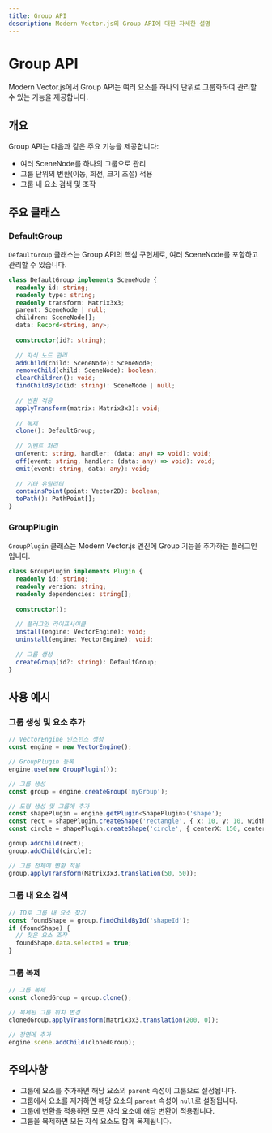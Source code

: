 ```yaml
---
title: Group API
description: Modern Vector.js의 Group API에 대한 자세한 설명
---
```


# Group API

Modern Vector.js에서 Group API는 여러 요소를 하나의 단위로 그룹화하여 관리할 수 있는 기능을 제공합니다.

## 개요

Group API는 다음과 같은 주요 기능을 제공합니다:

- 여러 SceneNode를 하나의 그룹으로 관리
- 그룹 단위의 변환(이동, 회전, 크기 조절) 적용
- 그룹 내 요소 검색 및 조작

## 주요 클래스

### DefaultGroup

`DefaultGroup` 클래스는 Group API의 핵심 구현체로, 여러 SceneNode를 포함하고 관리할 수 있습니다.

```typescript
class DefaultGroup implements SceneNode {
  readonly id: string;
  readonly type: string;
  readonly transform: Matrix3x3;
  parent: SceneNode | null;
  children: SceneNode[];
  data: Record<string, any>;
  
  constructor(id?: string);
  
  // 자식 노드 관리
  addChild(child: SceneNode): SceneNode;
  removeChild(child: SceneNode): boolean;
  clearChildren(): void;
  findChildById(id: string): SceneNode | null;
  
  // 변환 적용
  applyTransform(matrix: Matrix3x3): void;
  
  // 복제
  clone(): DefaultGroup;
  
  // 이벤트 처리
  on(event: string, handler: (data: any) => void): void;
  off(event: string, handler: (data: any) => void): void;
  emit(event: string, data: any): void;
  
  // 기타 유틸리티
  containsPoint(point: Vector2D): boolean;
  toPath(): PathPoint[];
}
```

### GroupPlugin

`GroupPlugin` 클래스는 Modern Vector.js 엔진에 Group 기능을 추가하는 플러그인입니다.

```typescript
class GroupPlugin implements Plugin {
  readonly id: string;
  readonly version: string;
  readonly dependencies: string[];
  
  constructor();
  
  // 플러그인 라이프사이클
  install(engine: VectorEngine): void;
  uninstall(engine: VectorEngine): void;
  
  // 그룹 생성
  createGroup(id?: string): DefaultGroup;
}
```

## 사용 예시

### 그룹 생성 및 요소 추가

```typescript
// VectorEngine 인스턴스 생성
const engine = new VectorEngine();

// GroupPlugin 등록
engine.use(new GroupPlugin());

// 그룹 생성
const group = engine.createGroup('myGroup');

// 도형 생성 및 그룹에 추가
const shapePlugin = engine.getPlugin<ShapePlugin>('shape');
const rect = shapePlugin.createShape('rectangle', { x: 10, y: 10, width: 100, height: 50 });
const circle = shapePlugin.createShape('circle', { centerX: 150, centerY: 50, radius: 30 });

group.addChild(rect);
group.addChild(circle);

// 그룹 전체에 변환 적용
group.applyTransform(Matrix3x3.translation(50, 50));
```

### 그룹 내 요소 검색

```typescript
// ID로 그룹 내 요소 찾기
const foundShape = group.findChildById('shapeId');
if (foundShape) {
  // 찾은 요소 조작
  foundShape.data.selected = true;
}
```

### 그룹 복제

```typescript
// 그룹 복제
const clonedGroup = group.clone();

// 복제된 그룹 위치 변경
clonedGroup.applyTransform(Matrix3x3.translation(200, 0));

// 장면에 추가
engine.scene.addChild(clonedGroup);
```

## 주의사항

- 그룹에 요소를 추가하면 해당 요소의 `parent` 속성이 그룹으로 설정됩니다.
- 그룹에서 요소를 제거하면 해당 요소의 `parent` 속성이 `null`로 설정됩니다.
- 그룹에 변환을 적용하면 모든 자식 요소에 해당 변환이 적용됩니다.
- 그룹을 복제하면 모든 자식 요소도 함께 복제됩니다. 